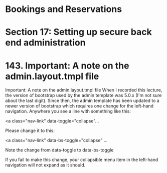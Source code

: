 # Bookings and Reservations

# Section 17: Setting up secure back end administration

# 143. Important: A note on the admin.layout.tmpl file

Important: A note on the admin.layout.tmpl file
When I recorded this lecture, the version of bootstrap used by the admin template was 5.0.x (I'm not sure about the last digit). Since then, the admin template has been updated to a newer version of bootstrap which requires one change for the left-hand navigation. Anywhere you see a line with something like this:

<a class="nav-link" data-toggle="collapse"...

Please change it to this:

<a class="nav-link" data-bs-toggle="collapse" ...

Note the change from data-toggle to data-bs-toggle

If you fail to make this change, your collapsible menu item in the left-hand navigation will not expand as it should.
